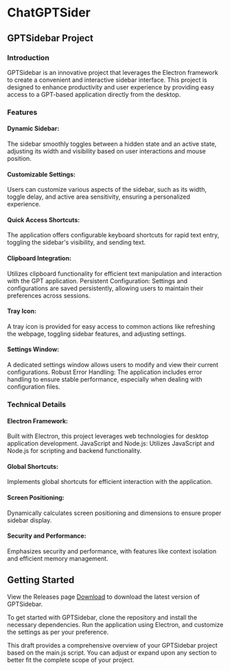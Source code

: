 # ChatGPTSider

## GPTSidebar Project
### Introduction
GPTSidebar is an innovative project that leverages the Electron framework to create a convenient and interactive sidebar interface. This project is designed to enhance productivity and user experience by providing easy access to a GPT-based application directly from the desktop.

### Features
#### Dynamic Sidebar: 
The sidebar smoothly toggles between a hidden state and an active state, adjusting its width and visibility based on user interactions and mouse position.
#### Customizable Settings: 
Users can customize various aspects of the sidebar, such as its width, toggle delay, and active area sensitivity, ensuring a personalized experience.
#### Quick Access Shortcuts: 
The application offers configurable keyboard shortcuts for rapid text entry, toggling the sidebar's visibility, and sending text.
#### Clipboard Integration: 
Utilizes clipboard functionality for efficient text manipulation and interaction with the GPT application.
Persistent Configuration: Settings and configurations are saved persistently, allowing users to maintain their preferences across sessions.
#### Tray Icon: 
A tray icon is provided for easy access to common actions like refreshing the webpage, toggling sidebar features, and adjusting settings.
#### Settings Window: 
A dedicated settings window allows users to modify and view their current configurations.
Robust Error Handling: The application includes error handling to ensure stable performance, especially when dealing with configuration files.
### Technical Details
#### Electron Framework: 
Built with Electron, this project leverages web technologies for desktop application development.
JavaScript and Node.js: Utilizes JavaScript and Node.js for scripting and backend functionality.
#### Global Shortcuts: 
Implements global shortcuts for efficient interaction with the application.
#### Screen Positioning: 
Dynamically calculates screen positioning and dimensions to ensure proper sidebar display.
#### Security and Performance: 
Emphasizes security and performance, with features like context isolation and efficient memory management.
## Getting Started
View the Releases page [Download](https://github.com/BetterAndBetterII/ChatGPTSider-AISidebar/releases/tag/publish2) to download the latest version of GPTSidebar.

To get started with GPTSidebar, clone the repository and install the necessary dependencies. Run the application using Electron, and customize the settings as per your preference.

This draft provides a comprehensive overview of your GPTSidebar project based on the main.js script. You can adjust or expand upon any section to better fit the complete scope of your project.